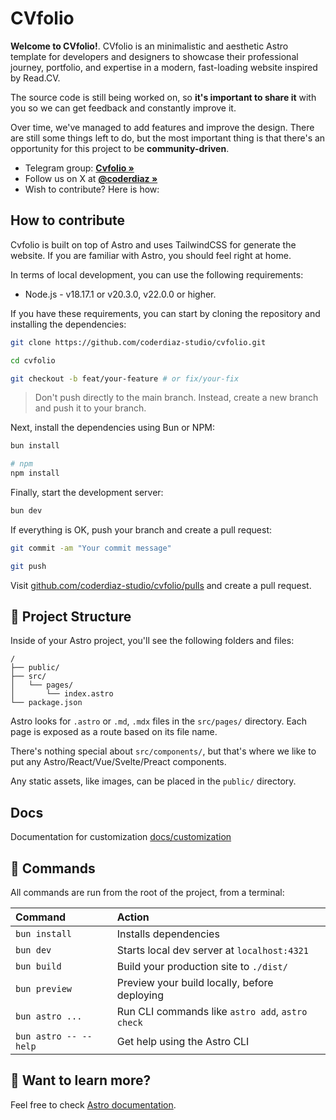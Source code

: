 # CVfolio

**Welcome to CVfolio!**. CVfolio is an minimalistic and aesthetic Astro template for developers and designers to showcase their professional journey, portfolio, and expertise in a modern, fast-loading website inspired by Read.CV.

The source code is still being worked on, so **it's important to share it** with you so we can get feedback and constantly improve it.

Over time, we've managed to add features and improve the design. There are still some things left to do, but the most important thing is that there's an opportunity for this project to be **community-driven**.

- Telegram group: **[Cvfolio »](https://t.me/+5xVGgQ9aQOk1ZmNh)**
- Follow us on X at **[@coderdiaz »](https://x.com/coderdiaz)**
- Wish to contribute? Here is how:

## How to contribute

Cvfolio is built on top of Astro and uses TailwindCSS for generate the website. If you are familiar with Astro, you should feel right at home.

In terms of local development, you can use the following requirements:

- Node.js - v18.17.1 or v20.3.0, v22.0.0 or higher.

If you have these requirements, you can start by cloning the repository and installing the dependencies:

```sh
git clone https://github.com/coderdiaz-studio/cvfolio.git

cd cvfolio

git checkout -b feat/your-feature # or fix/your-fix
```

> Don't push directly to the main branch. Instead, create a new branch and push it to your branch.

Next, install the dependencies using Bun or NPM:

```sh
bun install

# npm
npm install
```

Finally, start the development server:

```sh
bun dev
```

If everything is OK, push your branch and create a pull request:

```sh
git commit -am "Your commit message"

git push
```

Visit [github.com/coderdiaz-studio/cvfolio/pulls](https://github.com/coderdiaz-studio/cvfolio/pulls) and create a pull request.

## 🚀 Project Structure

Inside of your Astro project, you'll see the following folders and files:

```text
/
├── public/
├── src/
│   └── pages/
│       └── index.astro
└── package.json
```

Astro looks for `.astro` or `.md`, `.mdx` files in the `src/pages/` directory. Each page is exposed as a route based on its file name.

There's nothing special about `src/components/`, but that's where we like to put any Astro/React/Vue/Svelte/Preact components.

Any static assets, like images, can be placed in the `public/` directory.

## Docs
Documentation for customization [docs/customization](/docs/customization.md)

## 🧞 Commands

All commands are run from the root of the project, from a terminal:

| Command               | Action                                           |
| :-------------------- | :----------------------------------------------- |
| `bun install`         | Installs dependencies                            |
| `bun dev`             | Starts local dev server at `localhost:4321`      |
| `bun build`           | Build your production site to `./dist/`          |
| `bun preview`         | Preview your build locally, before deploying     |
| `bun astro ...`       | Run CLI commands like `astro add`, `astro check` |
| `bun astro -- --help` | Get help using the Astro CLI                     |

## 👀 Want to learn more?

Feel free to check [Astro documentation](https://docs.astro.build).

